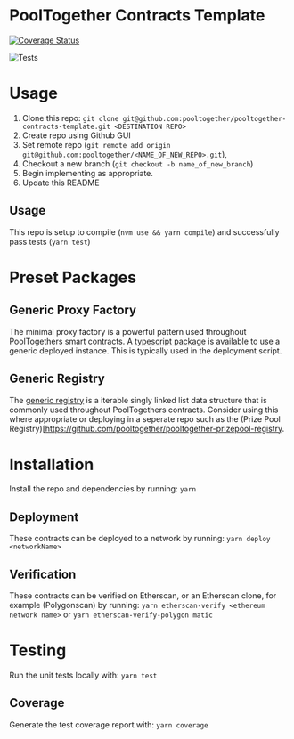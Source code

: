 # PoolTogether Contracts Template

[![Coverage Status](https://coveralls.io/repos/github/pooltogether/<NAME_OF_NEW_REPO>/badge.svg?branch=master)](https://coveralls.io/github/pooltogether/pooltogether-proxy-factory?branch=master)

![Tests](https://github.com/pooltogether/pooltogether-contracts-template/actions/workflows/main.yml/badge.svg)

# Usage

1. Clone this repo: `git clone git@github.com:pooltogether/pooltogether-contracts-template.git <DESTINATION REPO>`
1. Create repo using Github GUI
1. Set remote repo (`git remote add origin git@github.com:pooltogether/<NAME_OF_NEW_REPO>.git`),
1. Checkout a new branch (`git checkout -b name_of_new_branch`)
1. Begin implementing as appropriate.
1. Update this README

## Usage

This repo is setup to compile (`nvm use && yarn compile`) and successfully pass tests (`yarn test`)

# Preset Packages

## Generic Proxy Factory

The minimal proxy factory is a powerful pattern used throughout PoolTogethers smart contracts. A [typescript package](https://www.npmjs.com/package/@pooltogether/pooltogether-proxy-factory-package) is available to use a generic deployed instance. This is typically used in the deployment script.

## Generic Registry

The [generic registry](https://www.npmjs.com/package/@pooltogether/pooltogether-generic-registry) is a iterable singly linked list data structure that is commonly used throughout PoolTogethers contracts. Consider using this where appropriate or deploying in a seperate repo such as the (Prize Pool Registry)[https://github.com/pooltogether/pooltogether-prizepool-registry.

# Installation

Install the repo and dependencies by running:
`yarn`

## Deployment

These contracts can be deployed to a network by running:
`yarn deploy <networkName>`

## Verification

These contracts can be verified on Etherscan, or an Etherscan clone, for example (Polygonscan) by running:
`yarn etherscan-verify <ethereum network name>` or `yarn etherscan-verify-polygon matic`

# Testing

Run the unit tests locally with:
`yarn test`

## Coverage

Generate the test coverage report with:
`yarn coverage`

